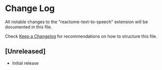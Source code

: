 # Change Log

All notable changes to the "reactome-text-to-speech" extension will be documented in this file.

Check [Keep a Changelog](http://keepachangelog.com/) for recommendations on how to structure this file.

## [Unreleased]

- Initial release